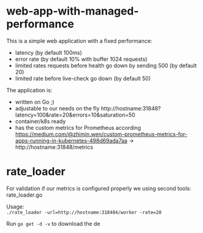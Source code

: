 # web-app-with-managed-performance

This is a simple web application with a fixed performance:
- latency (by default 100ms)
- error rate (by default 10% with buffer 1024 requests)
- limited rates requests before health go down by sending 500 (by default 20)
- limited rate before live-check go down (by default 50)

The application is:
- written on Go ;)
- adjustable to our needs on the fly <url>http://hostname:31848?latency=100&rate=20&errors=10&saturation=50</url>
- container/k8s ready
- has the custom metrics for Prometheus according https://medium.com/@zhimin.wen/custom-prometheus-metrics-for-apps-running-in-kubernetes-498d69ada7aa -> <url>http://hostname:31848/metrics</url>

# rate_loader
For validation if our metrics is configured properly we using second tools: rate_loader.go
<p>Usage: <br><code>./rate_loader -url=http://hostname:318484/worker -rate=20</code>

<p><p>Run <code>go get -d -v</code> to download the de
